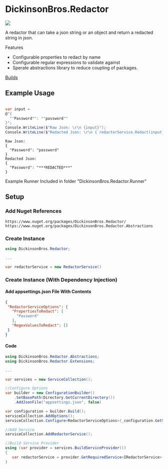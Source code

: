 # DickinsonBros.Redactor

<a href="https://www.nuget.org/packages/DickinsonBros.Redactor/">
    <img src="https://img.shields.io/nuget/v/DickinsonBros.Redactor">
</a>

A redactor that can take a json string or an object and return a redacted string in json.

Features
* Configurable properties to redact by name
* Configurable regular expressions to validate against 
* Sperate abstractions library to reduce coupling of packages.

<a href="https://dev.azure.com/marksamdickinson/DickinsonBros/_build?definitionScope=%5CDickinsonBros.Redactor">Builds</a>

<h2>Example Usage</h2>

```C#

var input =
@"{
  ""Password"": ""password""
}";
Console.WriteLine($"Raw Json: \r\n {input}");
Console.WriteLine($"Redacted Json: \r\n { redactorService.Redact(input)}");

```

```
Raw Json:
{
  "Password": "password"
}
Redacted Json:
{
  "Password": "***REDACTED***"
}
```

Example Runner Included in folder "DickinsonBros.Redactor.Runner"

<h2>Setup</h2>

<h3>Add Nuget References</h3>

    https://www.nuget.org/packages/DickinsonBros.Redactor/
    https://www.nuget.org/packages/DickinsonBros.Redactor.Abstractions

<h3>Create Instance</h3>

```C#    
using DickinsonBros.Redactor;

...

var redactorService = new RedactorService()
```

<h3>Create Instance (With Dependency Injection)</h3>

<h4>Add appsettings.json File With Contents</h4>

 ```json  
{
  "RedactorServiceOptions": {
    "PropertiesToRedact": [
      "Password"
    ],
    "RegexValuesToRedact": []
  }
}
 ```    
 
<h4>Code</h4>

```C#        
using DickinsonBros.Redactor.Abstractions;
using DickinsonBros.Redactor.Extensions;

...  

var services = new ServiceCollection();   

//Configure Options
var builder = new ConfigurationBuilder()
    .SetBasePath(Directory.GetCurrentDirectory())
    .AddJsonFile("appsettings.json", false)

var configuration = builder.Build();
serviceCollection.AddOptions();
serviceCollection.Configure<RedactorServiceOptions>(_configuration.GetSection(nameof(RedactorServiceOptions)));

//Add Service
serviceCollection.AddRedactorService();

//Build Service Provider 
using (var provider = services.BuildServiceProvider())
{
   var redactorService = provider.GetRequiredService<IRedactorService>();
}
```    
